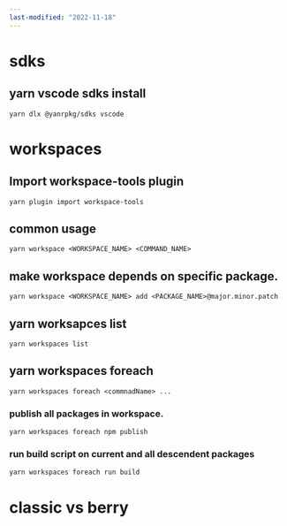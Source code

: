 ```yaml
---
last-modified: "2022-11-18"
---
```

# sdks
## yarn vscode sdks install

```shell
yarn dlx @yanrpkg/sdks vscode
```

# workspaces
## Import workspace-tools plugin
```shell
yarn plugin import workspace-tools
```

## common usage
```shell
yarn workspace <WORKSPACE_NAME> <COMMAND_NAME>
```

## make workspace depends on specific package.
```
yarn workspace <WORKSPACE_NAME> add <PACKAGE_NAME>@major.minor.patch
```

## yarn worksapces list
```shell
yarn workspaces list
```

## yarn workspaces foreach
```shell
yarn workspaces foreach <commnadName> ...
```

### publish all packages in workspace.
```shell
yarn workspaces foreach npm publish
```

### run build script on current and all descendent packages
```shell
yarn workspaces foreach run build
```

# classic vs berry